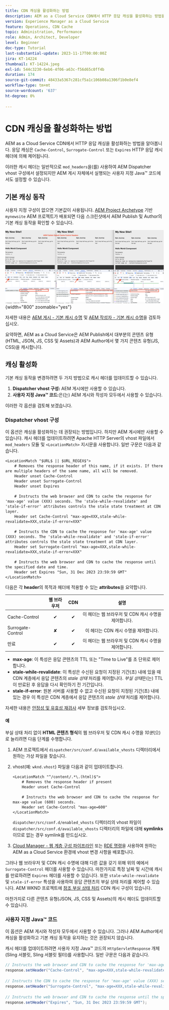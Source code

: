 ```yaml
---
title: CDN 캐싱을 활성화하는 방법
description: AEM as a Cloud Service CDN에서 HTTP 응답 캐싱을 활성화하는 방법을 알아봅니다.
version: Experience Manager as a Cloud Service
feature: Operations, CDN Cache
topic: Administration, Performance
role: Admin, Architect, Developer
level: Beginner
doc-type: Tutorial
last-substantial-update: 2023-11-17T00:00:00Z
jira: KT-14224
thumbnail: KT-14224.jpeg
exl-id: 544c3230-6eb6-4f06-a63c-f56d65c0ff4b
duration: 174
source-git-commit: 48433a5367c281cf5a1c106b08a1306f1b0e8ef4
workflow-type: tm+mt
source-wordcount: '637'
ht-degree: 0%

---
```


# CDN 캐싱을 활성화하는 방법

AEM as a Cloud Service CDN에서 HTTP 응답 캐싱을 활성화하는 방법을 알아봅니다. 응답 캐싱은 `Cache-Control`, `Surrogate-Control` 또는 `Expires` HTTP 응답 캐시 헤더에 의해 제어됩니다.

이러한 캐시 헤더는 일반적으로 `mod_headers`을(를) 사용하여 AEM Dispatcher vhost 구성에서 설정되지만 AEM 게시 자체에서 실행되는 사용자 지정 Java™ 코드에서도 설정할 수 있습니다.

## 기본 캐싱 동작

사용자 지정 구성이 없으면 기본값이 사용됩니다. [AEM Project Archetype](https://github.com/adobe/aem-project-archetype) 기반 `mynewsite` AEM 프로젝트가 배포되면 다음 스크린샷에서 AEM Publish 및 Author의 기본 캐싱 동작을 확인할 수 있습니다.

![기본 캐싱 동작](../assets/how-to/aem-publish-default-cache-headers.png){width="800" zoomable="yes"}

자세한 내용은 [AEM 게시 - 기본 캐시 수명](https://experienceleague.adobe.com/docs/experience-manager-learn/cloud-service/caching/publish.html#cdn-cache-life) 및 [AEM 작성자 - 기본 캐시 수명](https://experienceleague.adobe.com/docs/experience-manager-learn/cloud-service/caching/author.html?#default-cache-life)을 검토하십시오.

요약하면, AEM as a Cloud Service은 AEM Publish에서 대부분의 콘텐츠 유형(HTML, JSON, JS, CSS 및 Assets)과 AEM Author에서 몇 가지 콘텐츠 유형(JS, CSS)을 캐시합니다.

## 캐싱 활성화

기본 캐싱 동작을 변경하려면 두 가지 방법으로 캐시 헤더를 업데이트할 수 있습니다.

1. **Dispatcher vhost 구성:** AEM 게시에만 사용할 수 있습니다.
1. **사용자 지정 Java™ 코드:**&#x200B;은(는) AEM 게시와 작성자 모두에서 사용할 수 있습니다.

이러한 각 옵션을 검토해 보겠습니다.

### Dispatcher vhost 구성

이 옵션은 캐싱을 활성화하는 데 권장되는 방법입니다. 하지만 AEM 게시에만 사용할 수 있습니다. 캐시 헤더를 업데이트하려면 Apache HTTP Server의 vhost 파일에서 `mod_headers` 모듈 및 `<LocationMatch>` 지시문을 사용합니다. 일반 구문은 다음과 같습니다.

```
<LocationMatch "$URL$ || $URL_REGEX$">
    # Removes the response header of this name, if it exists. If there are multiple headers of the same name, all will be removed.
    Header unset Cache-Control
    Header unset Surrogate-Control
    Header unset Expires

    # Instructs the web browser and CDN to cache the response for 'max-age' value (XXX) seconds. The 'stale-while-revalidate' and 'stale-if-error' attributes controls the stale state treatment at CDN layer.
    Header set Cache-Control "max-age=XXX,stale-while-revalidate=XXX,stale-if-error=XXX"
    
    # Instructs the CDN to cache the response for 'max-age' value (XXX) seconds. The 'stale-while-revalidate' and 'stale-if-error' attributes controls the stale state treatment at CDN layer.
    Header set Surrogate-Control "max-age=XXX,stale-while-revalidate=XXX,stale-if-error=XXX"
    
    # Instructs the web browser and CDN to cache the response until the specified date and time.
    Header set Expires "Sun, 31 Dec 2023 23:59:59 GMT"
</LocationMatch>
```

다음은 각 **header**&#x200B;의 목적과 헤더에 적용할 수 있는 **attributes**&#x200B;을 요약합니다.

|                     | 웹 브라우저 | CDN | 설명 |
|---------------------|:-----------:|:---------:|:-----------:|
| Cache-Control | ✔ | ✔ | 이 헤더는 웹 브라우저 및 CDN 캐시 수명을 제어합니다. |
| Surrogate-Control | ✘ | ✔ | 이 헤더는 CDN 캐시 수명을 제어합니다. |
| 만료 | ✔ | ✔ | 이 헤더는 웹 브라우저 및 CDN 캐시 수명을 제어합니다. |


- **max-age**: 이 특성은 응답 콘텐츠의 TTL 또는 &quot;Time to Live&quot;를 초 단위로 제어합니다.
- **stale-while-revalidate**: 이 특성은 수신된 요청이 지정된 기간(초) 내에 있을 때 CDN 계층에서 응답 콘텐츠의 _stale 상태_ 처리를 제어합니다. _부실 상태_&#x200B;은(는) TTL이 만료된 후 응답을 다시 확인하기 전 기간입니다.
- **stale-if-error**: 원본 서버를 사용할 수 없고 수신된 요청이 지정된 기간(초) 내에 있는 경우 이 특성은 CDN 계층에서 응답 콘텐츠의 _stale 상태_ 처리를 제어합니다.

자세한 내용은 [안정성 및 유효성 재검사](https://developer.fastly.com/learning/concepts/edge-state/cache/stale/) 세부 정보를 검토하십시오.

#### 예

부실 상태 처리 없이 **HTML 콘텐츠 형식**&#x200B;의 웹 브라우저 및 CDN 캐시 수명을 _10분_(으)로 늘리려면 다음 단계를 수행합니다.

1. AEM 프로젝트에서 `dispatcher/src/conf.d/available_vhosts` 디렉터리에서 원하는 가상 파일을 찾습니다.
1. vhost(예: `wknd.vhost`) 파일을 다음과 같이 업데이트합니다.

   ```
   <LocationMatch "^/content/.*\.(html)$">
       # Removes the response header if present
       Header unset Cache-Control
   
       # Instructs the web browser and CDN to cache the response for max-age value (600) seconds.
       Header set Cache-Control "max-age=600"
   </LocationMatch>
   ```

   `dispatcher/src/conf.d/enabled_vhosts` 디렉터리의 vhost 파일이 `dispatcher/src/conf.d/available_vhosts` 디렉터리의 파일에 대해 **symlinks**&#x200B;이므로 없는 경우 symlink를 만드십시오.
1. [Cloud Manager - 웹 계층 구성 파이프라인](https://experienceleague.adobe.com/docs/experience-manager-cloud-service/content/implementing/using-cloud-manager/cicd-pipelines/introduction-ci-cd-pipelines.html?#web-tier-config-pipelines) 또는 [RDE 명령](https://experienceleague.adobe.com/docs/experience-manager-learn/cloud-service/developing/rde/how-to-use.html?lang=en#deploy-apache-or-dispatcher-configuration)을 사용하여 원하는 AEM as a Cloud Service 환경에 vhost 변경 사항을 배포합니다.

그러나 웹 브라우저 및 CDN 캐시 수명에 대해 다른 값을 갖기 위해 위의 예에서 `Surrogate-Control` 헤더를 사용할 수 있습니다. 마찬가지로 특정 날짜 및 시간에 캐시를 만료하려면 `Expires` 헤더를 사용할 수 있습니다. 또한 `stale-while-revalidate` 및 `stale-if-error` 특성을 사용하여 응답 콘텐츠의 부실 상태 처리를 제어할 수 있습니다. AEM WKND 프로젝트에 [참조 부실 상태 처리](https://github.com/adobe/aem-guides-wknd/blob/main/dispatcher/src/conf.d/available_vhosts/wknd.vhost#L150-L155) CDN 캐시 구성이 있습니다.

마찬가지로 다른 콘텐츠 유형(JSON, JS, CSS 및 Assets)의 캐시 헤더도 업데이트할 수 있습니다.

### 사용자 지정 Java™ 코드

이 옵션은 AEM 게시와 작성자 모두에서 사용할 수 있습니다. 그러나 AEM Author에서 캐싱을 활성화하고 기본 캐싱 동작을 유지하는 것은 권장되지 않습니다.

캐시 헤더를 업데이트하려면 사용자 지정 Java™ 코드의 `HttpServletResponse` 개체(Sling 서블릿, Sling 서블릿 필터)를 사용합니다. 일반 구문은 다음과 같습니다.

```java
// Instructs the web browser and CDN to cache the response for 'max-age' value (XXX) seconds. The 'stale-while-revalidate' and 'stale-if-error' attributes controls the stale state treatment at CDN layer.
response.setHeader("Cache-Control", "max-age=XXX,stale-while-revalidate=XXX,stale-if-error=XXX");

// Instructs the CDN to cache the response for 'max-age' value (XXX) seconds. The 'stale-while-revalidate' and 'stale-if-error' attributes controls the stale state treatment at CDN layer.
response.setHeader("Surrogate-Control", "max-age=XXX,stale-while-revalidate=XXX,stale-if-error=XXX");

// Instructs the web browser and CDN to cache the response until the specified date and time.
response.setHeader("Expires", "Sun, 31 Dec 2023 23:59:59 GMT");
```
